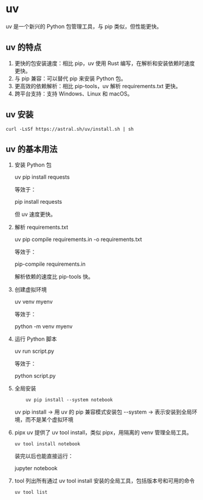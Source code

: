 # uv

uv 是一个新兴的 Python 包管理工具，与 pip 类似，但性能更快。

## uv 的特点

1. 更快的包安装速度：相比 pip，uv 使用 Rust 编写，在解析和安装依赖时速度更快。
2. 与 pip 兼容：可以替代 pip 来安装 Python 包。
3. 更高效的依赖解析：相比 pip-tools，uv 解析 requirements.txt 更快。
4. 跨平台支持：支持 Windows、Linux 和 macOS。

## uv 安装

```shell
curl -LsSf https://astral.sh/uv/install.sh | sh
```

## uv 的基本用法

1. 安装 Python 包

   uv pip install requests

   等效于：

   pip install requests

   但 uv 速度更快。

2. 解析 requirements.txt

   uv pip compile requirements.in -o requirements.txt

   等效于：

   pip-compile requirements.in

   解析依赖的速度比 pip-tools 快。

3. 创建虚拟环境

   uv venv myenv

   等效于：

   python -m venv myenv

4. 运行 Python 脚本

   uv run script.py

   等效于：

   python script.py
5. 全局安装
    ```shell
        uv pip install --system notebook
    ```
   uv pip install → 用 uv 的 pip 兼容模式安装包
   --system → 表示安装到全局环境，而不是某个虚拟环境

6. pipx
    uv 提供了 uv tool install，类似 pipx，用隔离的 venv 管理全局工具。

    ```shell
    uv tool install notebook
    ```

    装完以后也能直接运行：

    jupyter notebook

7. tool
   列出所有通过 uv tool install 安装的全局工具，包括版本号和可用的命令
    ```shell
    uv tool list
    ```